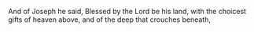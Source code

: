 And of Joseph he said, Blessed by the Lord be his land, with the choicest gifts of heaven above, and of the deep that crouches beneath,
